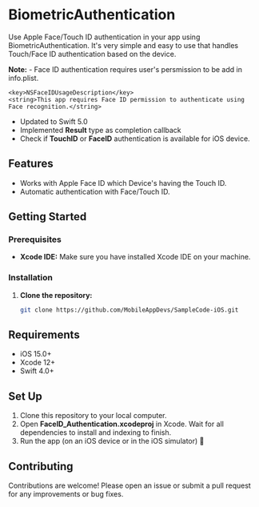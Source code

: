 # BiometricAuthentication
Use Apple Face/Touch ID authentication in your app using BiometricAuthentication.
It's very simple and easy to use that handles Touch/Face ID authentication based on the device.

**Note:** - Face ID authentication requires user's persmission to be add in info.plist.
```
<key>NSFaceIDUsageDescription</key>
<string>This app requires Face ID permission to authenticate using Face recognition.</string>
```

- Updated to Swift 5.0
- Implemented **Result** type as completion callback
- Check if **TouchID**  or **FaceID** authentication is available for iOS device.


## Features

- Works with Apple Face ID which Device's having the Touch ID.
- Automatic authentication with Face/Touch ID.

## Getting Started

### Prerequisites

- **Xcode IDE:** Make sure you have installed Xcode IDE on your machine. 
### Installation

1. **Clone the repository:**

    ```bash
    git clone https://github.com/MobileAppDevs/SampleCode-iOS.git
    
    ```


## Requirements

- iOS 15.0+
- Xcode 12+
- Swift 4.0+

## Set Up

1. Clone this repository to your local computer.
2. Open **FaceID_Authentication.xcodeproj** in Xcode. Wait for all dependencies to install and indexing to finish.
3. Run the app (on an iOS device or in the iOS simulator) 🚀

## Contributing

Contributions are welcome! Please open an issue or submit a pull request for any improvements or bug fixes.

